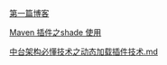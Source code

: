 <a href="https://suhuaguo.github.io/blogs/test">第一篇博客</a>

<a href="https://suhuaguo.github.io/blogs/Maven%20%E6%8F%92%E4%BB%B6%E4%B9%8Bshade%20%E4%BD%BF%E7%94%A8">Maven 插件之shade 使用</a>

 [中台架构必懂技术之动态加载插件技术.md](中台架构必懂技术之动态加载插件技术.md) 
